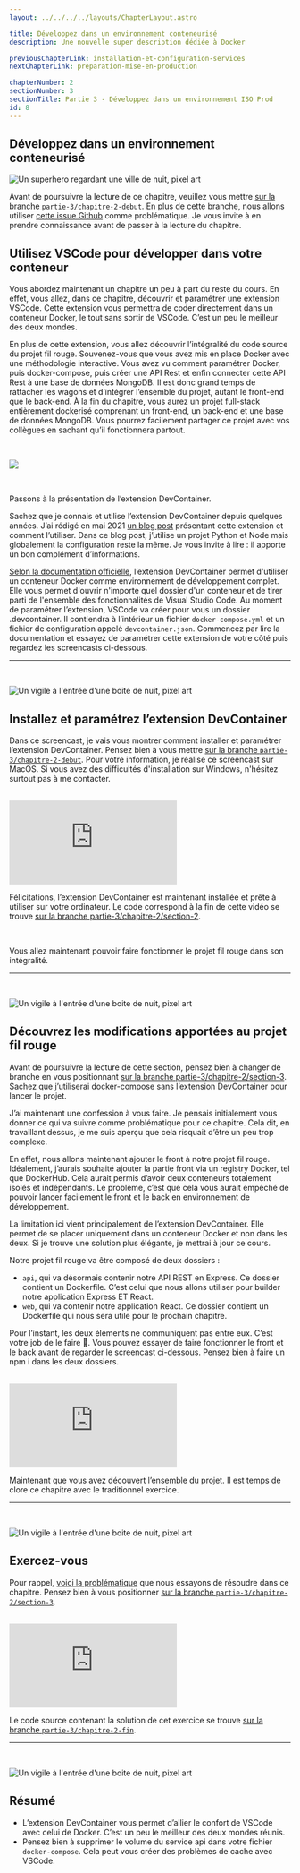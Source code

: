 ```yaml
---
layout: ../../../../layouts/ChapterLayout.astro

title: Développez dans un environnement conteneurisé
description: Une nouvelle super description dédiée à Docker

previousChapterLink: installation-et-configuration-services
nextChapterLink: preparation-mise-en-production

chapterNumber: 2
sectionNumber: 3
sectionTitle: Partie 3 - Développez dans un environnement ISO Prod
id: 8
---
```


<article>

# Développez dans un environnement conteneurisé

![Un superhero regardant une ville de nuit, pixel art](/docker-port.webp)

Avant de poursuivre la lecture de ce chapitre, veuillez vous mettre [sur la branche `partie-3/chapitre-2-debut`](https://github.com/nx-academy/Conteneurisez-vos-applications-avec-Docker/tree/partie-3/chapitre-2-debut). En plus de cette branche, nous allons utiliser [cette issue Github](https://github.com/nx-academy/Conteneurisez-vos-applications-avec-Docker/issues/5) comme problématique. Je vous invite à en prendre connaissance avant de passer à la lecture du chapitre.

## Utilisez VSCode pour développer dans votre conteneur

Vous abordez maintenant un chapitre un peu à part du reste du cours. En effet, vous allez, dans ce chapitre, découvrir et paramétrer une extension VSCode. Cette extension vous permettra de coder directement dans un conteneur Docker, le tout sans sortir de VSCode. C’est un peu le meilleur des deux mondes.

En plus de cette extension, vous allez découvrir l’intégralité du code source du projet fil rouge. Souvenez-vous que vous avez mis en place Docker avec une méthodologie interactive. Vous avez vu comment paramétrer Docker, puis docker-compose, puis créer une API Rest et enfin connecter cette API Rest à une base de données MongoDB. Il est donc grand temps de rattacher les wagons et d’intégrer l’ensemble du projet, autant le front-end que le back-end. À la fin du chapitre, vous aurez un projet full-stack entièrement dockerisé comprenant un front-end, un back-end et une base de données MongoDB. Vous pourrez facilement partager ce projet avec vos collègues en sachant qu’il fonctionnera partout.

<br>

![](/cours-docker/schema-devcontainer.png)

<br>

Passons à la présentation de l’extension DevContainer.

Sachez que je connais et utilise l’extension DevContainer depuis quelques années. J’ai rédigé en mai 2021 [un blog post](https://medium.com/@tdimnet/utiliser-lextension-vscode-devcontainer-pour-simplifier-le-d%C3%A9veloppement-python-18861befe442) présentant cette extension et comment l’utiliser. Dans ce blog post, j’utilise un projet Python et Node mais globalement la configuration reste la même. Je vous invite à lire : il apporte un bon complément d’informations.

[Selon la documentation officielle](https://code.visualstudio.com/docs/devcontainers/create-dev-container), l’extension DevContainer permet d'utiliser un conteneur Docker comme environnement de développement complet. Elle vous permet d'ouvrir n'importe quel dossier d'un conteneur et de tirer parti de l'ensemble des fonctionnalités de Visual Studio Code. Au moment de paramétrer l’extension, VSCode va créer pour vous un dossier .devcontainer. Il contiendra à l’intérieur un fichier `docker-compose.yml` et un fichier de configuration appelé `devcontainer.json`. Commencez par lire la documentation et essayez de paramétrer cette extension de votre côté puis regardez les screencasts ci-dessous.

---

<br>

![Un vigile à l'entrée d'une boite de nuit, pixel art](/homme-magasin-voiture.webp)

## Installez et paramétrez l’extension DevContainer

Dans ce screencast, je vais vous montrer comment installer et paramétrer l’extension DevContainer. Pensez bien à vous mettre [sur la branche `partie-3/chapitre-2-debut`](https://github.com/nx-academy/Conteneurisez-vos-applications-avec-Docker/tree/partie-3/chapitre-2-debut). Pour votre information, je réalise ce screencast sur MacOS. Si vous avez des difficultés d'installation sur Windows, n'hésitez surtout pas à me contacter.

<br>

<iframe src="https://player.vimeo.com/video/1096177694?h=f94055badf&amp;badge=0&amp;autopause=0&amp;player_id=0&amp;app_id=58479" frameborder="0" allow="autoplay; fullscreen; picture-in-picture; clipboard-write; encrypted-media; web-share" title="Screencast 15 - Installez et paramétrez l’extension DevContainer"></iframe>

<br>

Félicitations, l’extension DevContainer est maintenant installée et prête à utiliser sur votre ordinateur. Le code correspond à la fin de cette vidéo se trouve [sur la branche partie-3/chapitre-2/section-2](https://github.com/nx-academy/Conteneurisez-vos-applications-avec-Docker/tree/partie-3/chapitre-2/section-2).

<br>

Vous allez maintenant pouvoir faire fonctionner le projet fil rouge dans son intégralité.

---

<br>

![Un vigile à l'entrée d'une boite de nuit, pixel art](/homme-magasin-voiture.webp)

## Découvrez les modifications apportées au projet fil rouge

Avant de poursuivre la lecture de cette section, pensez bien à changer de branche en vous positionnant [sur la branche partie-3/chapitre-2/section-3](https://github.com/nx-academy/Conteneurisez-vos-applications-avec-Docker/tree/partie-3/chapitre-2/section-3). Sachez que j’utiliserai docker-compose sans l’extension DevContainer pour lancer le projet.

J’ai maintenant une confession à vous faire. Je pensais initialement vous donner ce qui va suivre comme problématique pour ce chapitre. Cela dit, en travaillant dessus, je me suis aperçu que cela risquait d’être un peu trop complexe.

En effet, nous allons maintenant ajouter le front à notre projet fil rouge. Idéalement, j’aurais souhaité ajouter la partie front via un registry Docker, tel que DockerHub. Cela aurait permis d’avoir deux conteneurs totalement isolés et indépendants. Le problème, c’est que cela vous aurait empêché de pouvoir lancer facilement le front et le back en environnement de développement.

La limitation ici vient principalement de l’extension DevContainer. Elle permet de se placer uniquement dans un conteneur Docker et non dans les deux. Si je trouve une solution plus élégante, je mettrai à jour ce cours.

Notre projet fil rouge va être composé de deux dossiers :

- `api`, qui va désormais contenir notre API REST en Express. Ce dossier contient un Dockerfile. C’est celui que nous allons utiliser pour builder notre application Express ET React.
- `web`, qui va contenir notre application React. Ce dossier contient un Dockerfile qui nous sera utile pour le prochain chapitre.

Pour l’instant, les deux éléments ne communiquent pas entre eux. C’est votre job de le faire 🙂. Vous pouvez essayer de faire fonctionner le front et le back avant de regarder le screencast ci-dessous. Pensez bien à faire un npm i dans les deux dossiers.

<br>

<iframe src="https://player.vimeo.com/video/1096177902?h=d6575a760b&amp;badge=0&amp;autopause=0&amp;player_id=0&amp;app_id=58479" frameborder="0" allow="autoplay; fullscreen; picture-in-picture; clipboard-write; encrypted-media; web-share" title="Screencast 16 - Découvrez les modifications apportées au projet fil rouge"></iframe>

<br>

Maintenant que vous avez découvert l’ensemble du projet. Il est temps de clore ce chapitre avec le traditionnel exercice.

---

<br>

![Un vigile à l'entrée d'une boite de nuit, pixel art](/homme-magasin-voiture.webp)

## Exercez-vous

Pour rappel, [voici la problématique](https://github.com/nx-academy/Conteneurisez-vos-applications-avec-Docker/issues/5) que nous essayons de résoudre dans ce chapitre. Pensez bien à vous positionner [sur la branche `partie-3/chapitre-2/section-3`](https://github.com/nx-academy/Conteneurisez-vos-applications-avec-Docker/tree/partie-3/chapitre-2/section-3).

<br>

<iframe src="https://player.vimeo.com/video/1096177977?h=22f860521c&amp;badge=0&amp;autopause=0&amp;player_id=0&amp;app_id=58479" frameborder="0" allow="autoplay; fullscreen; picture-in-picture; clipboard-write; encrypted-media; web-share" title="Screencast 17 - Exercez-vous - Développez dans un environnement conteneurisé"></iframe>

<br>

Le code source contenant la solution de cet exercice se trouve [sur la branche `partie-3/chapitre-2-fin`](https://github.com/nx-academy/Conteneurisez-vos-applications-avec-Docker/tree/partie-3/chapitre-2-fin).

---

<br>

![Un vigile à l'entrée d'une boite de nuit, pixel art](/homme-magasin-voiture.webp)

## Résumé

- L’extension DevContainer vous permet d’allier le confort de VSCode avec celui de Docker. C’est un peu le meilleur des deux mondes réunis.
- Pensez bien à supprimer le volume du service api dans votre fichier `docker-compose`. Cela peut vous créer des problèmes de cache avec VSCode.

</article>
